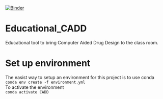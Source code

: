 [![Binder](https://mybinder.org/badge_logo.svg)](https://mybinder.org/v2/gh/Leonauna/Educational_CADD/master)

# Educational_CADD
Educational tool to bring Computer Aided Drug Design to the class room. 

# Set up environment
The easist way to setup an environment for this project is to use conda  
`conda env create -f environment.yml`  
To activate the environment  
`conda activate CADD`  
